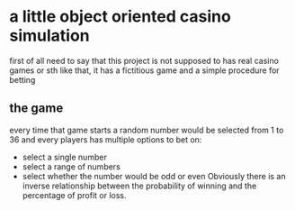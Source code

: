 # a little object oriented casino simulation
first of all need to say that this project is not supposed to has real casino games or sth like that,
it has a fictitious game and a simple procedure for betting 

## the game
every time that game starts a random number would be selected from 1 to 36 and every players has multiple options to bet on:
* select a single number
* select a range of numbers
* select whether the number would be odd or even 
Obviously there is an inverse relationship between the probability of winning and the percentage of profit or loss.

